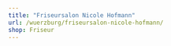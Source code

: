 ```yaml
---
title: "Friseursalon Nicole Hofmann"
url: /wuerzburg/friseursalon-nicole-hofmann/
shop: Friseur
---
```

